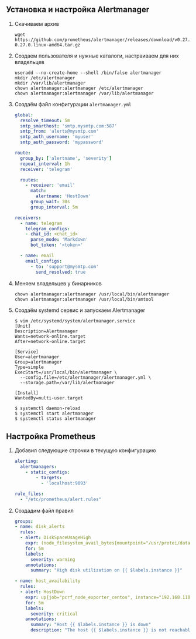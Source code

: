 ## Установка и настройка Alertmanager

1. Скачиваем архив

   ```shell
   wget https://github.com/prometheus/alertmanager/releases/download/v0.27.0/alertmanager-0.27.0.linux-amd64.tar.gz
   ```

2. Создаем пользователя и нужные каталоги, настраиваем для них владельцев 

   ```shell
   useradd --no-create-home --shell /bin/false alertmanager
   mkdir /etc/alertmanager
   mkdir /var/lib/alertmanager
   chown alertmanager:alertmanager /etc/alertmanager
   chown alertmanager:alertmanager /var/lib/alertmanager
   ```

3. Создаём файл конфигурации `alertmanager.yml`

   ```yaml
   global:
     resolve_timeout: 5m
     smtp_smarthost: 'smtp.mysmtp.com:587'
     smtp_from: 'alerts@mysmtp.com'
     smtp_auth_username: 'myuser'
     smtp_auth_password: 'mypassword'
   
   route:
     group_by: ['alertname', 'severity']
     repeat_interval: 1h
     receiver: 'telegram'
   
     routes:
       - receiver: 'email'
         match:
           alertname: 'HostDown'
         group_wait: 30s
         group_interval: 5m
   
   receivers:
     - name: telegram
       telegram_configs:
       - chat_id: <chat_id>
         parse_mode: 'Markdown'
         bot_token: '<token>'
   
     - name: email
       email_configs:
         - to: 'support@mysmtp.com'
           send_resolved: true
   ```

4. Меняем владельцев у бинарников

   ```shell
   chown alertmanager:alertmanager /usr/local/bin/alertmanager
   chown alertmanager:alertmanager /usr/local/bin/amtool
   ```

5. Создаём systemd сервис и запускаем Alertmanager

   ```shell
   $ vim /etc/systemd/system/alertmanager.service
   [Unit]
   Description=Alertmanager
   Wants=network-online.target
   After=network-online.target
   
   [Service]
   User=alertmanager
   Group=alertmanager
   Type=simple
   ExecStart=/usr/local/bin/alertmanager \
     --config.file=/etc/alertmanager/alertmanager.yml \
     --storage.path=/var/lib/alertmanager
   
   [Install]
   WantedBy=multi-user.target
   
   $ systemctl daemon-reload
   $ systemctl start alertmanager
   $ systemctl status alertmanager
   ```

   

## Настройка Prometheus

1. Добавил следующие строчки в текущую конфигурацию

   ```yaml
   alerting:
     alertmanagers:
       - static_configs:
           - targets:
             - 'localhost:9093'
   
   rule_files:
     - "/etc/prometheus/alert.rules"
   ```

2. Создадим файл правил

   ```yaml
   groups:
   - name: disk_alerts
     rules:
     - alert: DiskSpaceUsageHigh
       expr: (node_filesystem_avail_bytes{mountpoint="/usr/protei/data"} / node_filesystem_size_bytes{mountpoint="/usr/protei/data"}) * 100 < 10
       for: 5m
       labels:
         severity: warning
       annotations:
         summary: "High disk utilization on {{ $labels.instance }}"
   
   - name: host_availability
     rules:
     - alert: HostDown
       expr: up{job="pcrf_node_exporter_centos", instance="192.168.110.120:9100"} == 0
       for: 5m
       labels:
         severity: critical
       annotations:
         summary: "Host {{ $labels.instance }} is down"
         description: "The host {{ $labels.instance }} is not reachable for more than 5 minutes."
   ```
